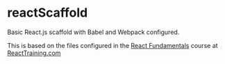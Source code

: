 # reactScaffold

Basic React.js scaffold with Babel and Webpack configured.

This is based on the files configured in the [React Fundamentals](https://reacttraining.com/online/react-fundamentals) course at [ReactTraining.com](https://reacttraining.com)

